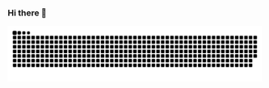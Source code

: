 ### Hi there 👋

![Snake animation](https://github.com/chrystiandematos/chrystiandematos/blob/output/ocean.svg)
